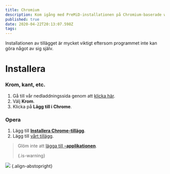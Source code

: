 ```yaml
---
title: Chromium
description: Kom igång med PreMiD-installationen på Chromium-baserade webbläsare
published: true
date: 2020-04-22T20:13:07.598Z
tags:
---
```


Installationen av tillägget är mycket viktigt eftersom programmet inte kan göra något av sig själv.

# Installera
### Krom, kant, etc.
1. Gå till vår nedladdningssida genom att [klicka här](https://premid.app/downloads).
2. Välj **Krom**.
3. Klicka på **Lägg till i Chrome**.

### Opera
1. Lägg till **[Installera Chrome-tillägg](https://addons.opera.com/en/extensions/details/install-chrome-extensions/)**.
2. Lägg till [vårt tillägg](https://premid.app/downloads).

> Glöm inte att [lägga till **-applikationen**](/install). 
> 
> {.is-warning}

![](https://img.icons8.com/color/2x/chrome.png) {.align-abstopright}